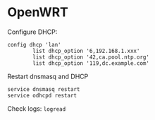 # OpenWRT

Configure DHCP:

```
config dhcp 'lan'
        list dhcp_option '6,192.168.1.xxx'
        list dhcp_option '42,ca.pool.ntp.org'
        list dhcp_option '119,dc.example.com'
```

Restart dnsmasq and DHCP

```
service dnsmasq restart
service odhcpd restart
```

Check logs: `logread`
